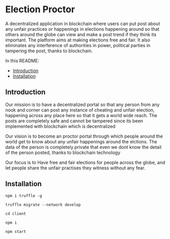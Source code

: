 # Election Proctor

A decentralized application in blockchain where users can put post about any unfair practices or happenings in elections happening around so that others around the globe can view and make a post trend if they think its important.
The platform aims at making elections free and fair. It also eliminates any interference of authorities in power, political parties in tampering the post, thanks to blockchain.

In this README:

- [Introduction](#introduction)
- [Installation](#installation)

## Introduction

Our mission is to have a decentralized portal so that any person from any nook and corner can post any instance of cheating and unfair election, happening across any place here so that it gets a world wide reach. The posts are completely safe and cannot be tampered since its been implemented with blockchain which is decentralized

Our vision is to become an proctor portal through which people around the world get to know about any unfair happenings around the elctions. The data of the person is completely private that even we dont know the detail of the person posted, thanks to blockchain technology

Our focus is to Have free and fair elections for people across the globe, and let people share the unfair practises they witness without any fear.

## Installation

```node
npm i truffle -g

truffle migrate --network develop

cd client

npm i

npm start

```
